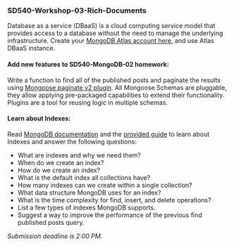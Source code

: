 ### SD540-Workshop-03-Rich-Documents
Database as a service (DBaaS) is a cloud computing service model that provides access to a database without the need to manage the underlying infrastructure. Create your [MongoDB Atlas account here](https://www.mongodb.com/atlas), and use Atlas DBaaS instance.
  
#### Add new features to SD540-MongoDB-02 homework:
Write a function to find all of the published posts and paginate the results using [Mongoose paginate v2 plugin](https://www.npmjs.com/package/mongoose-paginate-v2). All Mongoose Schemas are pluggable, they allow applying pre-packaged capabilities to extend their functionality. Plugins are a tool for reusing logic in multiple schemas.
#### Learn about Indexes:
Read [MongoDB documentation](https://www.mongodb.com/docs/manual/indexes/) and the [provided guide](./DB-Indices.pdf) to learn about Indexes and answer the following questions:
  * What are indexes and why we need them?
  * When do we create an index?
  * How do we create an index?
  * What is the default index all collections have?
  * How many indexes can we create within a single collection?
  * What data structure MongoDB uses for an index?
  * What is the time complexity for find, insert, and delete operations?
  * List a few types of indexes MongoDB supports.
  * Suggest a way to improve the performance of the previous find published posts query.
   
  
*Submission deadline is 2:00 PM.*
